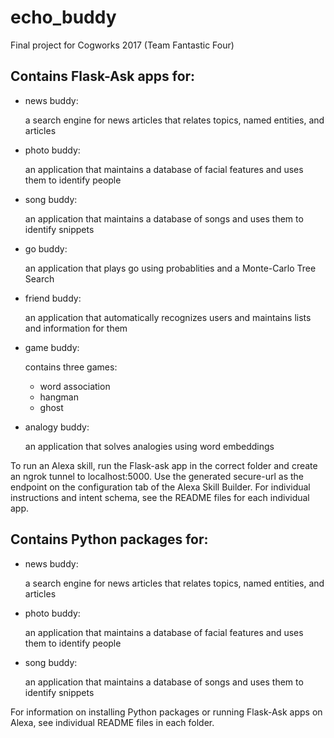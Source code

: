 # echo_buddy
Final project for Cogworks 2017 (Team Fantastic Four)

## Contains Flask-Ask apps for:
    
* news buddy:

    a search engine for news articles that relates topics, named entities, and articles

* photo buddy:

    an application that maintains a database of facial features and uses them to identify people

* song buddy:

    an application that maintains a database of songs and uses them to identify snippets
    
* go buddy:
    
    an application that plays go using probablities and a Monte-Carlo Tree Search

* friend buddy:

    an application that automatically recognizes users and maintains lists and information for them 

* game buddy:

    contains three games:
    * word association
    * hangman
    * ghost

* analogy buddy:

    an application that solves analogies using word embeddings

    
 To run an Alexa skill, run the Flask-ask app in the correct folder and create an ngrok tunnel to localhost:5000. Use the generated secure-url as the endpoint on the configuration tab of the Alexa Skill Builder. For individual instructions and intent schema, see the README files for each individual app.
        
 ## Contains Python packages for:
    
* news buddy:

    a search engine for news articles that relates topics, named entities, and articles

* photo buddy:

    an application that maintains a database of facial features and uses them to identify people

* song buddy:

    an application that maintains a database of songs and uses them to identify snippets
    
    
For information on installing Python packages or running Flask-Ask apps on Alexa, see individual README files in each folder.
